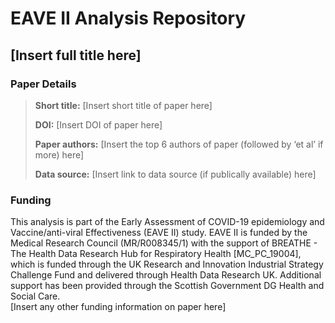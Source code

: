 # EAVE II Analysis Repository
## [Insert full title here]  

### Paper Details
> **Short title:** [Insert short title of paper here]
>
>**DOI:** [Insert DOI of paper here]
>
>**Paper authors:** [Insert the top 6 authors of paper (followed by ‘et al’ if more) here]
>
>**Data source:** [Insert link to data source (if publically available) here]

### Funding
This analysis is part of the Early Assessment of COVID-19 epidemiology and Vaccine/anti-viral Effectiveness (EAVE II) study. EAVE II is funded by the Medical Research Council (MR/R008345/1) with the support of BREATHE - The Health Data Research Hub for Respiratory Health [MC_PC_19004], which is funded through the UK Research and Innovation Industrial Strategy Challenge Fund and delivered through Health Data Research UK. Additional support has been provided through the Scottish Government DG Health and Social Care.  
[Insert any other funding information on paper here]
